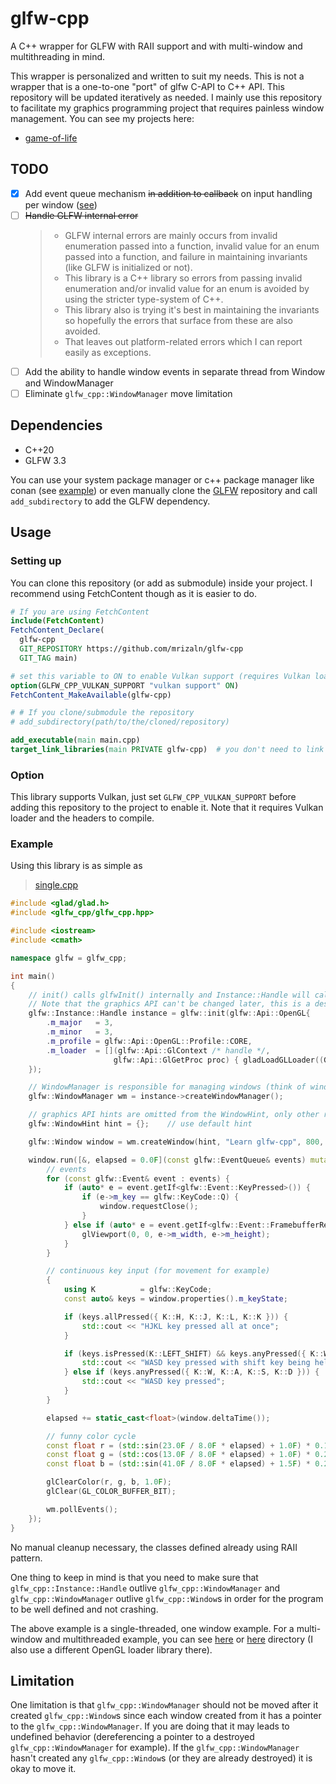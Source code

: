 # glfw-cpp

A C++ wrapper for GLFW with RAII support and with multi-window and multithreading in mind.

This wrapper is personalized and written to suit my needs. This is not a wrapper that is a one-to-one "port" of glfw C-API to C++ API. This repository will be updated iteratively as needed. I mainly use this repository to facilitate my graphics programming project that requires painless window management. You can see my projects here:

- [game-of-life](https://github.com/mrizaln/game-of-life)

## TODO

- [x] Add event queue mechanism ~~in addition to callback~~ on input handling per window ([see](https://github.com/glfw/gleq))
- [ ] ~~Handle GLFW internal error~~
  > - GLFW internal errors are mainly occurs from invalid enumeration passed into a function, invalid value for an enum passed into a function, and failure in maintaining invariants (like GLFW is initialized or not).
  > - This library is a C++ library so errors from passing invalid enumeration and/or invalid value for an enum is avoided by using the stricter type-system of C++.
  > - This library also is trying it's best in maintaining the invariants so hopefully the errors that surface from these are also avoided.
  > - That leaves out platform-related errors which I can report easily as exceptions.
- [ ] Add the ability to handle window events in separate thread from Window and WindowManager
- [ ] Eliminate `glfw_cpp::WindowManager` move limitation

## Dependencies

- C++20
- GLFW 3.3

You can use your system package manager or c++ package manager like conan (see [example](./example)) or even manually clone the [GLFW](https://github.com/glfw/glfw) repository and call `add_subdirectory` to add the GLFW dependency.

## Usage

### Setting up

You can clone this repository (or add as submodule) inside your project. I recommend using FetchContent though as it is easier to do.

```cmake
# If you are using FetchContent
include(FetchContent)
FetchContent_Declare(
  glfw-cpp
  GIT_REPOSITORY https://github.com/mrizaln/glfw-cpp
  GIT_TAG main)

# set this variable to ON to enable Vulkan support (requires Vulkan loader and headers)
option(GLFW_CPP_VULKAN_SUPPORT "vulkan support" ON)
FetchContent_MakeAvailable(glfw-cpp)

# # If you clone/submodule the repository
# add_subdirectory(path/to/the/cloned/repository)

add_executable(main main.cpp)
target_link_libraries(main PRIVATE glfw-cpp)  # you don't need to link to glfw here, glfw-cpp already link to it
```

### Option

This library supports Vulkan, just set `GLFW_CPP_VULKAN_SUPPORT` before adding this repository to the project to enable it. Note that it requires Vulkan loader and the headers to compile.

### Example

Using this library is as simple as

> [single.cpp](./example/source/new/single.cpp)

```cpp
#include <glad/glad.h>
#include <glfw_cpp/glfw_cpp.hpp>

#include <iostream>
#include <cmath>

namespace glfw = glfw_cpp;

int main()
{
    // init() calls glfwInit() internally and Instance::Handle will call glfwTerminate() on dtor.
    // Note that the graphics API can't be changed later, this is a design choice.
    glfw::Instance::Handle instance = glfw::init(glfw::Api::OpenGL{
        .m_major   = 3,
        .m_minor   = 3,
        .m_profile = glfw::Api::OpenGL::Profile::CORE,
        .m_loader  = [](glfw::Api::GlContext /* handle */,
                       glfw::Api::GlGetProc proc) { gladLoadGLLoader((GLADloadproc)proc); },
    });

    // WindowManager is responsible for managing windows (think of window group)
    glfw::WindowManager wm = instance->createWindowManager();

    // graphics API hints are omitted from the WindowHint, only other relevant hints are included.
    glfw::WindowHint hint = {};    // use default hint

    glfw::Window window = wm.createWindow(hint, "Learn glfw-cpp", 800, 600);

    window.run([&, elapsed = 0.0F](const glfw::EventQueue& events) mutable {
        // events
        for (const glfw::Event& event : events) {
            if (auto* e = event.getIf<glfw::Event::KeyPressed>()) {
                if (e->m_key == glfw::KeyCode::Q) {
                    window.requestClose();
                }
            } else if (auto* e = event.getIf<glfw::Event::FramebufferResized>()) {
                glViewport(0, 0, e->m_width, e->m_height);
            }
        }

        // continuous key input (for movement for example)
        {
            using K          = glfw::KeyCode;
            const auto& keys = window.properties().m_keyState;

            if (keys.allPressed({ K::H, K::J, K::L, K::K })) {
                std::cout << "HJKL key pressed all at once";
            }

            if (keys.isPressed(K::LEFT_SHIFT) && keys.anyPressed({ K::W, K::A, K::S, K::D })) {
                std::cout << "WASD key pressed with shift key being held";
            } else if (keys.anyPressed({ K::W, K::A, K::S, K::D })) {
                std::cout << "WASD key pressed";
            }
        }

        elapsed += static_cast<float>(window.deltaTime());

        // funny color cycle
        const float r = (std::sin(23.0F / 8.0F * elapsed) + 1.0F) * 0.1F + 0.4F;
        const float g = (std::cos(13.0F / 8.0F * elapsed) + 1.0F) * 0.2F + 0.3F;
        const float b = (std::sin(41.0F / 8.0F * elapsed) + 1.5F) * 0.2F;

        glClearColor(r, g, b, 1.0F);
        glClear(GL_COLOR_BUFFER_BIT);

        wm.pollEvents();
    });
}
```

No manual cleanup necessary, the classes defined already using RAII pattern.

One thing to keep in mind is that you need to make sure that `glfw_cpp::Instance::Handle` outlive `glfw_cpp::WindowManager` and `glfw_cpp::WindowManager` outlive `glfw_cpp::Window`s in order for the program to be well defined and not crashing.

The above example is a single-threaded, one window example. For a multi-window and multithreaded example, you can see [here](./example/source/new/multi.cpp) or [here](./example/source/new/multi_multi_manager.cpp) directory (I also use a different OpenGL loader library there).

## Limitation

One limitation is that `glfw_cpp::WindowManager` should not be moved after it created `glfw_cpp::Window`s since each window created from it has a pointer to the `glfw_cpp::WindowManager`. If you are doing that it may leads to undefined behavior (dereferencing a pointer to a destroyed `glfw_cpp::WindowManager` for example). If the `glfw_cpp::WindowManager` hasn't created any `glfw_cpp::Window`s (or they are already destroyed) it is okay to move it.

